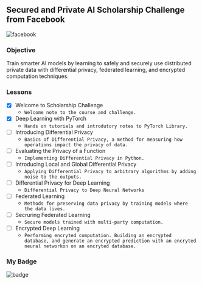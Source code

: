 ## Secured and Private AI Scholarship Challenge from Facebook
![facebook](https://i1.wp.com/blog.udacity.com/wp-content/uploads/2019/05/Social2-FB.png?fit=1200%2C630&ssl=1)

### Objective
Train smarter AI models by learning to safely and securely use distributed private data with differential privacy, federated learning, and encrypted computation techniques.

### Lessons
- [x] Welcome to Scholarship Challenge
   - `Welcome note to the course and challenge.`
- [x] Deep Learning with PyTorch
   - `Hands on tutorials and introdutory notes to PyTorch Library.`
- [ ] Introducing Differential Privacy
   - `Basics of Differential Privacy, a method for measuring how operations impact the privacy of data.`
- [ ] Evaluating the Privacy of a Function
   - `Implementing Differential Privacy in Python.`
- [ ] Introducing Local and Global Differential Privacy
   - `Applying Differential Privacy to arbitrary algorithms by adding noise to the outputs.`
- [ ] Differential Privacy for Deep Learning
   - `Differential Privacy to Deep Neural Networks`
- [ ] Federated Learning
   - `Methods for preserving data privacy by training models where the data lives.` 
- [ ] Secruring Federated Learning
   - `Secure models trained with multi-party computation.`
- [ ] Encrypted Deep Learning
   - `Performing encryted computation. Building an encrypted database, and generate an encrypted prediction with an encryted neural networkon on an encryted database.`

### My Badge
![badge](https://cdn-images-1.medium.com/max/1200/1*2mVhfnd96rmHVhdi51Q82A.png)
